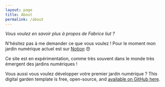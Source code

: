 ```yaml
---
layout: page
title: About
permalink: /about
---
```


*Vous voulez en savoir plus à propos de Fabrice liut ?*

N'hésitez pas à me demander ce que vous voulez ! Pour le moment mon jardin numérique actuel est sur [Notion](https://www.notion.so/liutnotes/Explorer-cr-er-ensemble-a39dc93057aa45999a87feffe61ed956) 😍

Ce site est en expérimentation, comme très souvent dans le monde très émergent des jardins numériques !

Vous aussi vous voulez développer votre premier jardin numérique ?
This digital garden template is free, open-source, and [available on GitHub here](https://github.com/maximevaillancourt/digital-garden-jekyll-template).